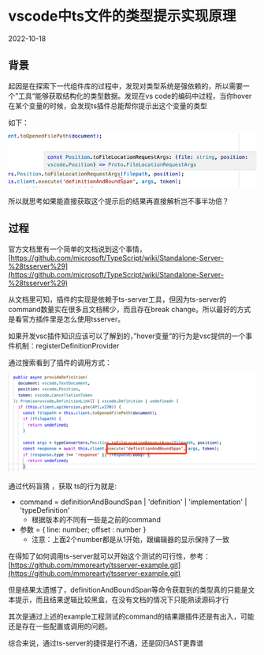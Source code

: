 # vscode中ts文件的类型提示实现原理
2022-10-18

## 背景
起因是在探索下一代组件库的过程中，发现对类型系统是强依赖的，所以需要一个”工具“能够获取结构化的类型数据。发现在vs code的编码中过程，当你hover在某个变量的时候，会发现ts插件总能帮你提示出这个变量的类型

如下：

![image.png](./21-1.png)


所以就思考如果能直接获取这个提示后的结果再直接解析岂不事半功倍？

## 过程
官方文档里有一个简单的文档说到这个事情，[https://github.com/microsoft/TypeScript/wiki/Standalone-Server-%28tsserver%29](https://github.com/microsoft/TypeScript/wiki/Standalone-Server-%28tsserver%29)

从文档里可知，插件的实现是依赖于ts-server工具，但因为ts-server的command数量实在很多且文档稀少，而且存在break change。所以最好的方式是看官方插件里是怎么使用tsserver。

如果开发vsc插件知识应该可以了解到的，”hover变量“的行为是vsc提供的一个事件机制：registerDefinitionProvider

通过搜索看到了插件的调用方式：

![image.png](./21-2.png)

通过代码盲猜 ，获取 ts的行为就是:

- command  = definitionAndBoundSpan | 'definition' | 'implementation' | 'typeDefinition'
   -   根据版本的不同有一些是之前的command
- 参数 =  { line: number; offset : number } 
   - 注意：上面2个number都是从1开始，跟编辑器的显示保持了一致

在得知了如何调用ts-server就可以开始这个测试的可行性，参考：[https://github.com/mmorearty/tsserver-example.git](https://github.com/mmorearty/tsserver-example.git)

但是结果太遗憾了，definitionAndBoundSpan等命令获取到的类型真的只能是文本提示，而且结果逻辑比较黑盒，在没有文档的情况下只能熟读源码才行

其次是通过上述的example工程测试的command的结果跟插件还是有出入，可能还是存在一些配置或调用的问题。

综合来说，通过ts-server的捷径是行不通，还是回归AST更靠谱